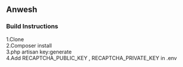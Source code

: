 ## Anwesh

### Build Instructions
1.Clone<br>
2.Composer install<br>
3.php artisan key:generate<br>
4.Add RECAPTCHA_PUBLIC_KEY , RECAPTCHA_PRIVATE_KEY in .env<br>
